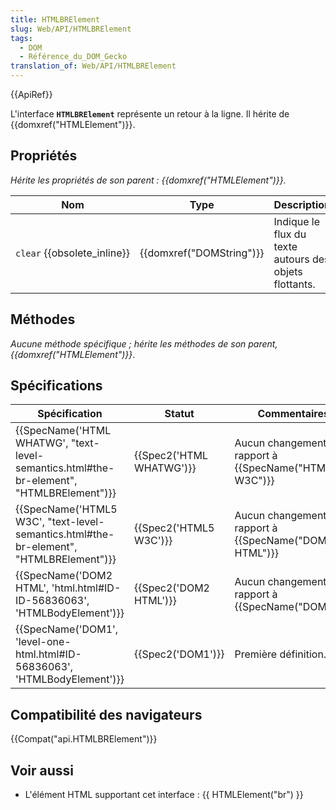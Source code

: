 ```yaml
---
title: HTMLBRElement
slug: Web/API/HTMLBRElement
tags:
  - DOM
  - Référence_du_DOM_Gecko
translation_of: Web/API/HTMLBRElement
---
```

{{ApiRef}}

L'interface **`HTMLBRElement`** représente un retour à la ligne. Il hérite de {{domxref("HTMLElement")}}.

## Propriétés

_Hérite les propriétés de son parent : {{domxref("HTMLElement")}}._

| Nom                              | Type                             | Description                                            |
| -------------------------------- | -------------------------------- | ------------------------------------------------------ |
| `clear` {{obsolete_inline}} | {{domxref("DOMString")}} | Indique le flux du texte autours des objets flottants. |

## Méthodes

_Aucune méthode spécifique ;_ _hérite les méthodes de son parent, {{domxref("HTMLElement")}}_.

## Spécifications

| Spécification                                                                                                        | Statut                           | Commentaires                                                    |
| -------------------------------------------------------------------------------------------------------------------- | -------------------------------- | --------------------------------------------------------------- |
| {{SpecName('HTML WHATWG', "text-level-semantics.html#the-br-element", "HTMLBRElement")}} | {{Spec2('HTML WHATWG')}} | Aucun changement par rapport à {{SpecName("HTML5 W3C")}} |
| {{SpecName('HTML5 W3C', "text-level-semantics.html#the-br-element", "HTMLBRElement")}} | {{Spec2('HTML5 W3C')}}     | Aucun changement par rapport à {{SpecName("DOM2 HTML")}} |
| {{SpecName('DOM2 HTML', 'html.html#ID-ID-56836063', 'HTMLBodyElement')}}                     | {{Spec2('DOM2 HTML')}}     | Aucun changement par rapport à {{SpecName("DOM1")}}.    |
| {{SpecName('DOM1', 'level-one-html.html#ID-56836063', 'HTMLBodyElement')}}                 | {{Spec2('DOM1')}}         | Première définition.                                            |

## Compatibilité des navigateurs

{{Compat("api.HTMLBRElement")}}

## Voir aussi

- L'élément HTML supportant cet interface : {{ HTMLElement("br") }}
